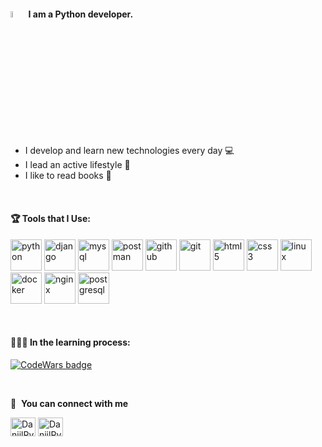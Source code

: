 #### <a href="https://www.gautamkrishnar.com/"><img src="https://media.giphy.com/media/hvRJCLFzcasrR4ia7z/giphy.gif" width="5%"></a> I am a Python developer.
- I develop and learn new technologies every day 💻
- I lead an active lifestyle 🥋
- I like to read books 📖

<br />

#### 🏆 Tools that I Use:
<p align="left">
<img src="https://icongr.am/devicon/python-original.svg?size=128&color=currentColor" alt="python" width="50" height="50" />
<img src="https://icongr.am/devicon/django-original.svg" alt="django" width="50" height="50" />
<img src="https://icongr.am/devicon/mysql-original-wordmark.svg?size=128&color=currentColor" alt="mysql" width="50" height="50" />
<img src="https://cdn.worldvectorlogo.com/logos/postman.svg" alt="postman" width="50" height="50" />
<img src="https://icongr.am/devicon/github-original.svg?size=128&color=currentColor" alt="github" width="50" height="50" />
<img src="https://icongr.am/devicon/git-original-wordmark.svg?size=128&color=currentColor" alt="git" width="50" height="50" />
<img src="https://icongr.am/devicon/html5-original.svg?size=128&color=currentColor" alt="html5" width="50" height="50" />
<img src="https://icongr.am/devicon/css3-original.svg?size=128&color=currentColor" alt="css3" width="50" height="50" />
<img src="https://icongr.am/devicon/linux-original.svg?size=128&color=currentColor" alt="linux" width="50" height="50" />
<img src="https://icongr.am/devicon/docker-original-wordmark.svg?size=128&color=currentColor" alt="docker" width="50" height="50" />
<img src="https://icongr.am/devicon/nginx-original.svg?size=128&color=currentColor" alt="nginx" width="50" height="50" />
<img src="https://icongr.am/devicon/postgresql-original.svg?size=128&color=currentColor" alt="postgresql" width="50" height="50" />
</p>
<br />

#### 🧑🏻‍💻 In the learning process:
<p align="left">
<a href="https://www.codewars.com/users/dramshtadiy/"><img src="https://www.codewars.com/users/dramshtadiy/badges/large" alt="CodeWars badge"></a></br>
</p>
<br />

🔗 &nbsp;**You can connect with me**
<p align="left">
<a href="https://t.me/RknDaniel" target="blank"><img align="center" src="https://cdn.jsdelivr.net/npm/simple-icons@3.13.0/icons/telegram.svg" alt="DaniilRyaykkenen" height="30" width="40" /></a>
<a href="dramshtadiy1337@gmail.com" target="blank"><img align="center" src="https://cdn.jsdelivr.net/npm/simple-icons@3.13.0/icons/mail-dot-ru.svg" alt="DaniilRyaykkenen" height="30" width="40" /></a>
